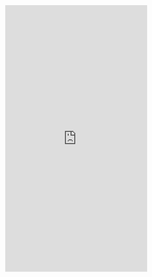 <iframe  
height=850
width=90%
src="https://ks.wjx.top/vm/PoP3HHJ.aspx"  
frameborder=0  
allowfullscreen>
</iframe>